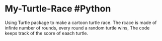 # My-Turtle-Race #Python
Using Turtle package to make a cartoon turtle race.
The rcace is made of infinte number of rounds, every round a random turtle wins, The code keeps track of the score of eaach turtle.


